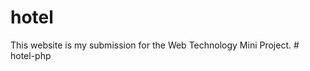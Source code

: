 # hotel
This website is my submission for the Web Technology Mini Project.
#   h o t e l - p h p  
 